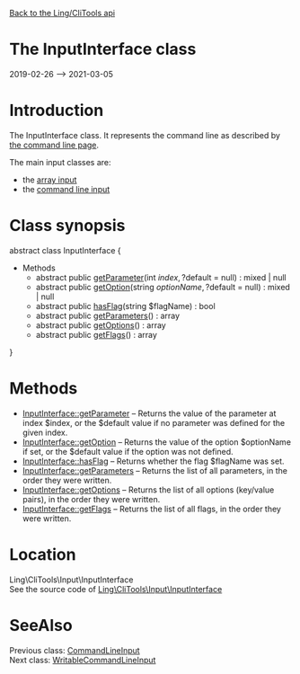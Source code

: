[Back to the Ling/CliTools api](https://github.com/lingtalfi/CliTools/blob/master/doc/api/Ling/CliTools.md)



The InputInterface class
================
2019-02-26 --> 2021-03-05






Introduction
============

The InputInterface class.
It represents the command line as described by [the command line page](https://github.com/lingtalfi/CliTools/blob/master/doc/pages/command-line.md).

The main input classes are:

- the [array input](https://github.com/lingtalfi/CliTools/blob/master/doc/api/Ling/CliTools/Input/ArrayInput.md)
- the [command line input](https://github.com/lingtalfi/CliTools/blob/master/doc/api/Ling/CliTools/Input/CommandLineInput.md)



Class synopsis
==============


abstract class <span class="pl-k">InputInterface</span>  {

- Methods
    - abstract public [getParameter](https://github.com/lingtalfi/CliTools/blob/master/doc/api/Ling/CliTools/Input/InputInterface/getParameter.md)(int $index, ?$default = null) : mixed | null
    - abstract public [getOption](https://github.com/lingtalfi/CliTools/blob/master/doc/api/Ling/CliTools/Input/InputInterface/getOption.md)(string $optionName, ?$default = null) : mixed | null
    - abstract public [hasFlag](https://github.com/lingtalfi/CliTools/blob/master/doc/api/Ling/CliTools/Input/InputInterface/hasFlag.md)(string $flagName) : bool
    - abstract public [getParameters](https://github.com/lingtalfi/CliTools/blob/master/doc/api/Ling/CliTools/Input/InputInterface/getParameters.md)() : array
    - abstract public [getOptions](https://github.com/lingtalfi/CliTools/blob/master/doc/api/Ling/CliTools/Input/InputInterface/getOptions.md)() : array
    - abstract public [getFlags](https://github.com/lingtalfi/CliTools/blob/master/doc/api/Ling/CliTools/Input/InputInterface/getFlags.md)() : array

}






Methods
==============

- [InputInterface::getParameter](https://github.com/lingtalfi/CliTools/blob/master/doc/api/Ling/CliTools/Input/InputInterface/getParameter.md) &ndash; Returns the value of the parameter at index $index, or the $default value if no parameter was defined for the given index.
- [InputInterface::getOption](https://github.com/lingtalfi/CliTools/blob/master/doc/api/Ling/CliTools/Input/InputInterface/getOption.md) &ndash; Returns the value of the option $optionName if set, or the $default value if the option was not defined.
- [InputInterface::hasFlag](https://github.com/lingtalfi/CliTools/blob/master/doc/api/Ling/CliTools/Input/InputInterface/hasFlag.md) &ndash; Returns whether the flag $flagName was set.
- [InputInterface::getParameters](https://github.com/lingtalfi/CliTools/blob/master/doc/api/Ling/CliTools/Input/InputInterface/getParameters.md) &ndash; Returns the list of all parameters, in the order they were written.
- [InputInterface::getOptions](https://github.com/lingtalfi/CliTools/blob/master/doc/api/Ling/CliTools/Input/InputInterface/getOptions.md) &ndash; Returns the list of all options (key/value pairs), in the order they were written.
- [InputInterface::getFlags](https://github.com/lingtalfi/CliTools/blob/master/doc/api/Ling/CliTools/Input/InputInterface/getFlags.md) &ndash; Returns the list of all flags, in the order they were written.





Location
=============
Ling\CliTools\Input\InputInterface<br>
See the source code of [Ling\CliTools\Input\InputInterface](https://github.com/lingtalfi/CliTools/blob/master/Input/InputInterface.php)



SeeAlso
==============
Previous class: [CommandLineInput](https://github.com/lingtalfi/CliTools/blob/master/doc/api/Ling/CliTools/Input/CommandLineInput.md)<br>Next class: [WritableCommandLineInput](https://github.com/lingtalfi/CliTools/blob/master/doc/api/Ling/CliTools/Input/WritableCommandLineInput.md)<br>
